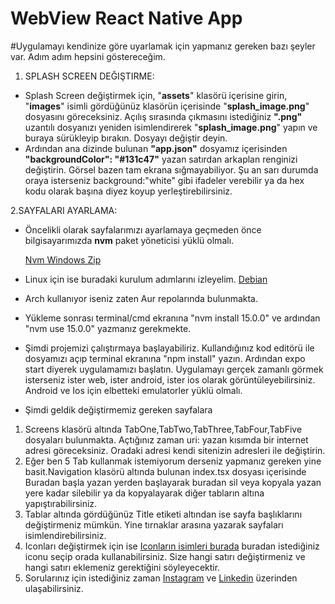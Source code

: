 # WebView React Native App

#Uygulamayı kendinize göre uyarlamak için yapmanız gereken bazı şeyler var. Adım adım hepsini göstereceğim.

1. SPLASH SCREEN DEĞIŞTIRME:

- Splash Screen değiştirmek için, "**assets**" klasörü içerisine girin, "**images**" isimli gördüğünüz klasörün içerisinde "**splash_image.png**" dosyasını göreceksiniz. Açılış sırasında çıkmasını istediğiniz **".png"** uzantılı dosyanızı yeniden isimlendirerek "**splash_image.png**" yapın ve buraya sürükleyip bırakın. Dosyayı değiştir deyin.
- Ardından ana dizinde bulunan **"app.json"** dosyamız içerisinden **"backgroundColor": "#131c47"** yazan satırdan arkaplan renginizi değiştirin. Görsel bazen tam ekrana sığmayabiliyor. Şu an sarı durumda oraya isterseniz background:"white" gibi ifadeler verebilir ya da hex kodu olarak başına diyez koyup yerleştirebilirsiniz.

2.SAYFALARI AYARLAMA:

- Öncelikli olarak sayfalarımızı ayarlamaya geçmeden önce bilgisayarımızda **nvm** paket yöneticisi yüklü olmalı. 

	[Nvm Windows Zip](https://drive.google.com/file/d/13D7FpGEBQY7TiOgSyXtmAOShByPSxTsW/view?usp=sharing "Nvm Windows Zip")
	
- Linux için ise buradaki kurulum adımlarını izleyelim. 
[Debian](https://tecadmin.net/how-to-install-nvm-on-ubuntu-20-04/ "Debian")
- Arch kullanıyor iseniz zaten Aur repolarında bulunmakta.

- Yükleme sonrası terminal/cmd ekranına "nvm install 15.0.0" ve ardından "nvm use 15.0.0" yazmanız gerekmekte. 
- Şimdi projemizi çalıştırmaya başlayabiliriz. Kullandığınız kod editörü ile dosyamızı açıp terminal ekranına "npm install" yazın. Ardından expo start diyerek uygulamamızı başlatın. Uygulamayı gerçek zamanlı görmek isterseniz ister web, ister android, ister ios olarak görüntüleyebilirsiniz. Android ve Ios için elbetteki emulatorler yüklü olmalı.

- Şimdi geldik değiştirmemiz gereken sayfalara
 1. Screens klasörü altında TabOne,TabTwo,TabThree,TabFour,TabFive dosyaları bulunmakta. Açtığınız zaman uri: yazan kısımda bir internet adresi göreceksiniz. Oradaki adresi kendi sitenizin adresleri ile değiştirin.
 2. Eğer ben 5 Tab kullanmak istemiyorum derseniz yapmanız gereken yine basit.Navigation klasörü altında bulunan index.tsx dosyası içerisinde Buradan başla yazan yerden başlayarak buradan sil veya kopyala yazan yere kadar silebilir ya da kopyalayarak diğer tabların altına yapıştırabilirsiniz. 
 3. Tablar altında gördüğünüz Title etiketi altından ise sayfa başlıklarını değiştirmeniz mümkün. Yine tırnaklar arasına yazarak sayfaları isimlendirebilirsiniz.
 4. Iconları değiştirmek için ise [Iconların isimleri burada](https://icons.expo.fyi/ "Iconların isimleri burada") buradan istediğiniz iconu seçip orada kullanabilirsiniz. Size hangi satırı değiştirmeniz ve hangi satırı eklemeniz gerektiğini söyleyecektir.
 5. Sorularınız için istediğiniz zaman [Instagram](https://instagram.com/nickzsche "Instagram") ve [Linkedin](https://linkedin.com/nickzsche "Linkedin") üzerinden ulaşabilirsiniz. 

